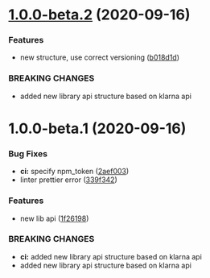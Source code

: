 # [1.0.0-beta.2](https://github.com/CrystallizeAPI/klarna/compare/v1.0.0-beta.1...v1.0.0-beta.2) (2020-09-16)


### Features

* new structure, use correct versioning ([b018d1d](https://github.com/CrystallizeAPI/klarna/commit/b018d1d59fe9cf1c914020ffb058cd2167c2cf81))


### BREAKING CHANGES

* added new library api structure based on klarna api

# 1.0.0-beta.1 (2020-09-16)


### Bug Fixes

* **ci:** specify npm_token ([2aef003](https://github.com/CrystallizeAPI/klarna/commit/2aef00371c590930816aacc32448e12e614631cb))
* linter prettier error ([339f342](https://github.com/CrystallizeAPI/klarna/commit/339f34296e0a683ca690bae602f499a6f4bccab4))


### Features

* new lib api ([1f26198](https://github.com/CrystallizeAPI/klarna/commit/1f261987de7f1d8828a989c4cae359fa7a17e153))


### BREAKING CHANGES

* **ci:** added new library api structure based on klarna api
* added new library api structure based on klarna api
